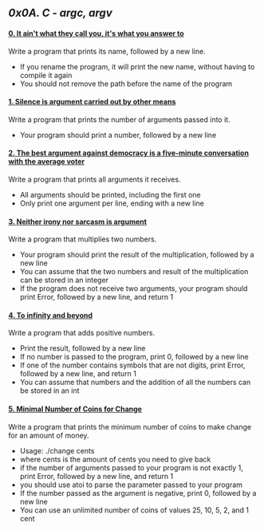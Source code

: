 ## *0x0A. C - argc, argv*

#### [0. It ain't what they call you, it's what you answer to]()

Write a program that prints its name, followed by a new line.

- If you rename the program, it will print the new name, without having to compile it again
- You should not remove the path before the name of the program

#### [1. Silence is argument carried out by other means]()

Write a program that prints the number of arguments passed into it.

- Your program should print a number, followed by a new line

#### [2. The best argument against democracy is a five-minute conversation with the average voter]()

Write a program that prints all arguments it receives.

- All arguments should be printed, including the first one
- Only print one argument per line, ending with a new line

#### [3. Neither irony nor sarcasm is argument]()

Write a program that multiplies two numbers.

- Your program should print the result of the multiplication, followed by a new line
- You can assume that the two numbers and result of the multiplication can be stored in an integer
- If the program does not receive two arguments, your program should print Error, followed by a new line, and return 1

#### [4. To infinity and beyond]()

Write a program that adds positive numbers.

- Print the result, followed by a new line
- If no number is passed to the program, print 0, followed by a new line
- If one of the number contains symbols that are not digits, print Error, followed by a new line, and return 1
- You can assume that numbers and the addition of all the numbers can be stored in an int

#### [5. Minimal Number of Coins for Change]()

Write a program that prints the minimum number of coins to make change for an amount of money.

- Usage: ./change cents
- where cents is the amount of cents you need to give back
- if the number of arguments passed to your program is not exactly 1, print Error, followed by a new line, and return 1
- you should use atoi to parse the parameter passed to your program
- If the number passed as the argument is negative, print 0, followed by a new line
- You can use an unlimited number of coins of values 25, 10, 5, 2, and 1 cent

